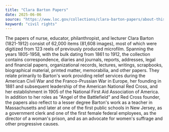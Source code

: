 ```yaml
---
title: "Clara Barton Papers"
date: 2025-06-06
source: "https://www.loc.gov/collections/clara-barton-papers/about-this-collection/"
keyword: "civil rights"
---
```


The papers of nurse, educator, philanthropist, and lecturer Clara Barton (1821-1912) consist of 62,000 items (81,608 images), most of which were digitized from 123 reels of previously produced microfilm. Spanning the years 1805-1958, with the bulk dating from 1861 to 1912, the collection contains correspondence, diaries and journals, reports, addresses, legal and financial papers, organizational records, lectures, writings, scrapbooks, biographical material, printed matter, memorabilia, and other papers. They relate primarily to Barton's work providing relief services during the American Civil War and the Franco-Prussian War in Europe, her founding in 1881 and subsequent leadership of the American National Red Cross, and her establishment in 1905 of the National First Aid Association of America. In addition to her roles as "Angel of the Battlefield" and Red Cross founder, the papers also reflect to a lesser degree Barton's work as a teacher in Massachusetts and later at one of the first public schools in New Jersey, as a government clerk and one of the first female federal employees, as the director of a woman's prison, and as an advocate for women's suffrage and other progressive causes.

